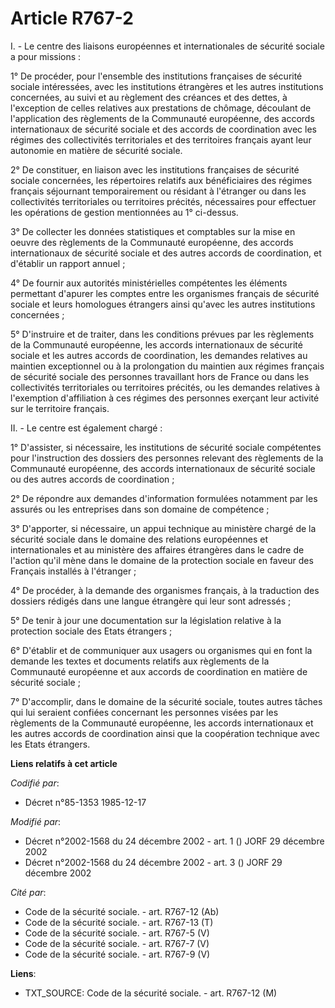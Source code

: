 # Article R767-2

I. - Le centre des liaisons européennes et internationales de sécurité sociale a pour missions :

1° De procéder, pour l'ensemble des institutions françaises de sécurité sociale intéressées, avec les institutions étrangères
et les autres institutions concernées, au suivi et au règlement des créances et des dettes, à l'exception de celles relatives
aux prestations de chômage, découlant de l'application des règlements de la Communauté européenne, des accords internationaux
de sécurité sociale et des accords de coordination avec les régimes des collectivités territoriales et des territoires
français ayant leur autonomie en matière de sécurité sociale.

2° De constituer, en liaison avec les institutions françaises de sécurité sociale concernées, les répertoires relatifs aux
bénéficiaires des régimes français séjournant temporairement ou résidant à l'étranger ou dans les collectivités territoriales
ou territoires précités, nécessaires pour effectuer les opérations de gestion mentionnées au 1° ci-dessus.

3° De collecter les données statistiques et comptables sur la mise en oeuvre des règlements de la Communauté européenne, des
accords internationaux de sécurité sociale et des autres accords de coordination, et d'établir un rapport annuel ;

4° De fournir aux autorités ministérielles compétentes les éléments permettant d'apurer les comptes entre les organismes
français de sécurité sociale et leurs homologues étrangers ainsi qu'avec les autres institutions concernées ;

5° D'instruire et de traiter, dans les conditions prévues par les règlements de la Communauté européenne, les accords
internationaux de sécurité sociale et les autres accords de coordination, les demandes relatives au maintien exceptionnel ou
à la prolongation du maintien aux régimes français de sécurité sociale des personnes travaillant hors de France ou dans les
collectivités territoriales ou territoires précités, ou les demandes relatives à l'exemption d'affiliation à ces régimes des
personnes exerçant leur activité sur le territoire français.

II. - Le centre est également chargé :

1° D'assister, si nécessaire, les institutions de sécurité sociale compétentes pour l'instruction des dossiers des personnes
relevant des règlements de la Communauté européenne, des accords internationaux de sécurité sociale ou des autres accords de
coordination ;

2° De répondre aux demandes d'information formulées notamment par les assurés ou les entreprises dans son domaine de
compétence ;

3° D'apporter, si nécessaire, un appui technique au ministère chargé de la sécurité sociale dans le domaine des relations
européennes et internationales et au ministère des affaires étrangères dans le cadre de l'action qu'il mène dans le domaine
de la protection sociale en faveur des Français installés à l'étranger ;

4° De procéder, à la demande des organismes français, à la traduction des dossiers rédigés dans une langue étrangère qui leur
sont adressés ;

5° De tenir à jour une documentation sur la législation relative à la protection sociale des Etats étrangers ;

6° D'établir et de communiquer aux usagers ou organismes qui en font la demande les textes et documents relatifs aux
règlements de la Communauté européenne et aux accords de coordination en matière de sécurité sociale ;

7° D'accomplir, dans le domaine de la sécurité sociale, toutes autres tâches qui lui seraient confiées concernant les
personnes visées par les règlements de la Communauté européenne, les accords internationaux et les autres accords de
coordination ainsi que la coopération technique avec les Etats étrangers.

**Liens relatifs à cet article**

_Codifié par_:

  - Décret n°85-1353 1985-12-17

_Modifié par_:

  - Décret n°2002-1568 du 24 décembre 2002 - art. 1 () JORF 29 décembre 2002
  - Décret n°2002-1568 du 24 décembre 2002 - art. 3 () JORF 29 décembre 2002

_Cité par_:

  - Code de la sécurité sociale. - art. R767-12 (Ab)
  - Code de la sécurité sociale. - art. R767-13 (T)
  - Code de la sécurité sociale. - art. R767-5 (V)
  - Code de la sécurité sociale. - art. R767-7 (V)
  - Code de la sécurité sociale. - art. R767-9 (V)

**Liens**:

  - TXT_SOURCE: Code de la sécurité sociale. - art. R767-12 (M)
